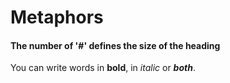 # Metaphors

#### The number of '#' defines the size of the heading

You can write words in **bold**, in _italic_ or **_both_**.